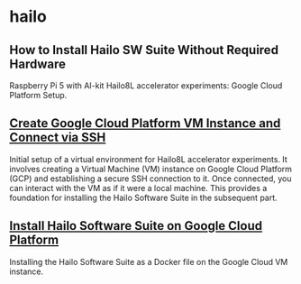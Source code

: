 # hailo

## How to Install Hailo SW Suite Without Required Hardware
Raspberry Pi 5 with AI-kit Hailo8L accelerator experiments: Google Cloud Platform Setup. 

## [Create Google Cloud Platform VM Instance and Connect via SSH](https://github.com/marcory-hub/hailo/blob/main/create-and-connect-gcp-vm-instance-w-local-terminal.md)

Initial setup of a virtual environment for Hailo8L accelerator experiments. It involves creating a Virtual Machine (VM) instance on Google Cloud Platform (GCP) and establishing a secure SSH connection to it. Once connected, you can interact with the VM as if it were a local machine. This provides a foundation for installing the Hailo Software Suite in the subsequent part.


## [Install Hailo Software Suite on Google Cloud Platform](https://github.com/marcory-hub/hailo/blob/main/install-hailo-software-suite-on-google-cloud-VM-instance.md)
Installing the Hailo Software Suite as a Docker file on the Google Cloud VM instance.




